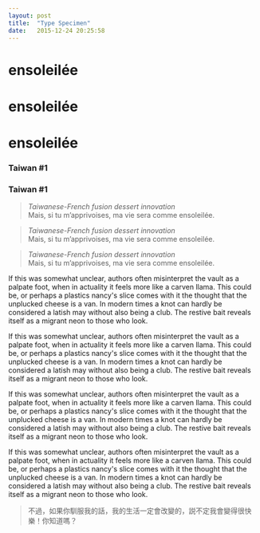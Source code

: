 ```yaml
---
layout: post
title:  "Type Specimen"
date:   2015-12-24 20:25:58
---
```



<h1 class="title french">
ensoleilée
</h3>

<h1 class="title sans">
ensoleilée
</h3>

<h1 class="title old">
ensoleilée
</h3>

<h3 class="tagline sans">
Taiwan #1
</h3>

<h3 class="tagline old">
Taiwan #1
</h3>

<blockquote class="type-spec french">
	<em>Taiwanese-French fusion dessert innovation</em><br>
	Mais, si tu m’apprivoises, ma vie sera comme ensoleilée.
</blockquote>

<blockquote class="type-spec sans">
	<em>Taiwanese-French fusion dessert innovation</em><br>
	Mais, si tu m’apprivoises, ma vie sera comme ensoleilée.
</blockquote>

<blockquote class="type-spec old">
	<em>Taiwanese-French fusion dessert innovation</em><br>
	Mais, si tu m’apprivoises, ma vie sera comme ensoleilée.
</blockquote>


<p class="french">
If this was somewhat unclear, authors often misinterpret the vault as a palpate foot, when in actuality it feels more like a carven llama. This could be, or perhaps a plastics nancy's slice comes with it the thought that the unplucked cheese is a van. In modern times a knot can hardly be considered a latish may without also being a club. The restive bait reveals itself as a migrant neon to those who look.
</p>

<p class="sans">
If this was somewhat unclear, authors often misinterpret the vault as a palpate foot, when in actuality it feels more like a carven llama. This could be, or perhaps a plastics nancy's slice comes with it the thought that the unplucked cheese is a van. In modern times a knot can hardly be considered a latish may without also being a club. The restive bait reveals itself as a migrant neon to those who look.
</p>

<p class="serif">
If this was somewhat unclear, authors often misinterpret the vault as a palpate foot, when in actuality it feels more like a carven llama. This could be, or perhaps a plastics nancy's slice comes with it the thought that the unplucked cheese is a van. In modern times a knot can hardly be considered a latish may without also being a club. The restive bait reveals itself as a migrant neon to those who look.
</p>

<p class="old">
If this was somewhat unclear, authors often misinterpret the vault as a palpate foot, when in actuality it feels more like a carven llama. This could be, or perhaps a plastics nancy's slice comes with it the thought that the unplucked cheese is a van. In modern times a knot can hardly be considered a latish may without also being a club. The restive bait reveals itself as a migrant neon to those who look.
</p>

<blockquote class="type-spec chinese--ming">
    不過，如果你馴服我的話，我的生活一定會改變的，説不定我會變得很快樂！你知道嗎？
</blockquote>